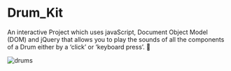 # Drum_Kit

An interactive Project which uses javaScript, Document Object Model (DOM) and jQuery that allows you to play the sounds of all the components of a Drum either by a ‘click’ or ‘keyboard press’. 🎵

![drums](https://user-images.githubusercontent.com/93462519/157369381-b7d68478-dee5-456a-b624-2aae2636cb77.gif)
